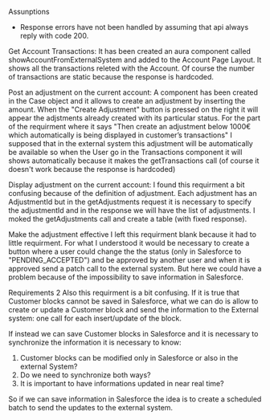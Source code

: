 Assunptions 
- Response errors have not been handled by assuming that api always reply with code 200.

Get Account Transactions:
It has been created an aura component called showAccountFromExternalSystem and added to the Account Page Layout. It shows all the transactions releted with the Account.
Of course the number of transactions are static because the response is hardcoded.

Post an adjustment on the current account:
A component has been created in the Case object and it allows to create an adjustment by inserting the amount. When the "Create Adjustment" button is pressed on the right it will appear the adjstments already created with its particular status.
For the part of the requirment where it says "Then create an adjustment below 1000€ which automatically is
being displayed in customer’s transactions" I supposed that in the external system this adjustment will be automatically be available so when the User go in the Transactions component it will shows automatically because it makes the getTransactions call (of course it doesn't work because the response is hardcoded)

Display adjustment on the current account:
I found this requirment a bit confusing because of the definition of adjustment. Each adjustment has an AdjustmentId but in the getAdjustments request it is necessary to specify the adjustmentId and in the response we will have the list of adjustments. I moked the getAdjustments call and create a table (with fixed response).

Make the adjustment effective
I left this requirment blank because it had to little requirment. For what I understood it would be necessary to create a button where a user could change the the status (only in Salesforce to "PENDING_ACCEPTED") and be approved by another user and when it is approved send a patch call to the external system.
But here we could have a problem because of the impossibility to save information in Salesforce.

Requirements 2
Also this requirment is a bit confusing.
If it is true that Customer blocks cannot be saved in Salesforce, what we can do is allow to create or update a Customer block and send the information to the External system: one call for each insert/update of the block.

If instead we can save Customer blocks in Salesforce and it is necessary to synchronize the information it is necessary to know:
1. Customer blocks can be modified only in Salesforce or also in the external System?
2. Do we need to synchronize both ways?
3. It is important to have informations updated in near real time?

So if we can save information in Salesforce the idea is to create a scheduled batch to send the updates to the external system. 
